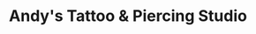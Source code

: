 ---
title: "Andy's Tattoo & Piercing Studio"
url: /kitzingen/andys-tattoo-und-piercing-studio/
shop: Tattoo
---